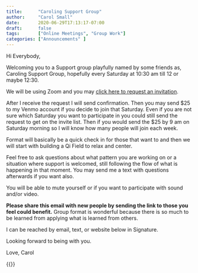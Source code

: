 ```yaml
---
title:      "Caroling Support Group"
author:     "Carol Small"
date:       2020-06-29T17:13:17-07:00
draft:      false
tags:       ["Online Meetings", "Group Work"]
categories: ["Announcements" ]
---
```


Hi Everybody,

Welcoming you to a Support group playfully named by some friends as, Caroling
Support Group, hopefully every Saturday at 10:30 am till 12 or maybe 12:30.

We will be using Zoom and you may
[click here to request an invitation](https://groups.google.com/forum/#!forum/caroling/join).

After I receive the request I will send confirmation.  Then you may send  $25 to
my Venmo account if you decide to join that Saturday. Even if you are not sure
which Saturday you want to participate in you could still send the request to
get on the invite list. Then if you would send the $25 by 9 am on Saturday
morning so I will know how many people will join each week.

Format will basically be a quick check in for those that want to and then we
will start with building a Qi Field to relax and center.

Feel free to ask questions about what pattern you are working on or a situation
where support is welcomed, still following the flow of what is happening in that
moment. You may send me a text with questions afterwards if you want also.

You will be able to mute yourself or if you want to participate with sound
and/or video.

**Please share this email with new people by sending the link to those you feel
could benefit.** Group format is wonderful because there is so much to be
learned from applying what is learned from others.

I can be reached by email, text, or website below in Signature.

Looking forward to being with you.

Love, Carol

{{<contactform>}}
